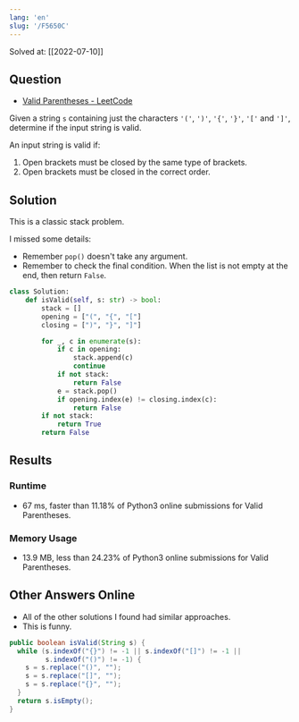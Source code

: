 ```yaml
---
lang: 'en'
slug: '/F5650C'
---
```


Solved at: [[2022-07-10]]

## Question

- [Valid Parentheses - LeetCode](https://leetcode.com/problems/valid-parentheses/)

Given a string `s` containing just the characters `'('`, `')'`, `'{'`, `'}'`, `'['` and `']'`, determine if the input string is valid.

An input string is valid if:

1. Open brackets must be closed by the same type of brackets.
2. Open brackets must be closed in the correct order.

## Solution

This is a classic stack problem.

I missed some details:

- Remember `pop()` doesn't take any argument.
- Remember to check the final condition. When the list is not empty at the end, then return `False`.

```python
class Solution:
    def isValid(self, s: str) -> bool:
        stack = []
        opening = ["(", "{", "["]
        closing = [")", "}", "]"]

        for _, c in enumerate(s):
            if c in opening:
                stack.append(c)
                continue
            if not stack:
                return False
            e = stack.pop()
            if opening.index(e) != closing.index(c):
                return False
        if not stack:
            return True
        return False

```

## Results

### Runtime

- 67 ms, faster than 11.18% of Python3 online submissions for Valid Parentheses.

### Memory Usage

- 13.9 MB, less than 24.23% of Python3 online submissions for Valid Parentheses.

## Other Answers Online

- All of the other solutions I found had similar approaches.
- This is funny.

```java
public boolean isValid(String s) {
  while (s.indexOf("{}") != -1 || s.indexOf("[]") != -1 ||
         s.indexOf("()") != -1) {
    s = s.replace("()", "");
    s = s.replace("[]", "");
    s = s.replace("{}", "");
  }
  return s.isEmpty();
}
```
